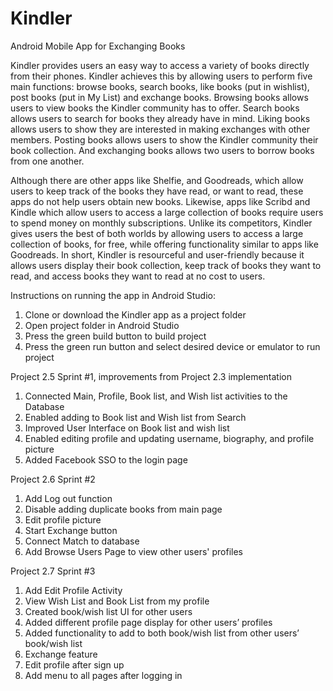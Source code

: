 # Kindler
Android Mobile App for Exchanging Books

Kindler provides users an easy way to access a variety of books directly from their phones. Kindler achieves this by allowing users to perform five main functions: browse books, search books, like books (put in wishlist), post books (put in My List) and exchange books. Browsing books allows users to view books the Kindler community has to offer. Search books allows users to search for books they already have in mind. Liking books allows users to show they are interested in making exchanges with other members. Posting books allows users to show the Kindler community their book collection. And exchanging books allows two users to borrow books from one another. 

Although there are other apps like Shelfie, and Goodreads, which allow users to keep track of the books they have read, or want to read, these apps do not help users obtain new books. Likewise, apps like Scribd and Kindle which allow users to access a large collection of books require users to spend money on monthly subscriptions. Unlike its competitors, Kindler gives users the best of both worlds by allowing users to access a large collection of books, for free, while offering functionality similar to apps like Goodreads. In short, Kindler is resourceful and user-friendly because it allows users display their book collection, keep track of books they want to read, and access books they want to read at no cost to users.

Instructions on running the app in Android Studio:
1. Clone or download the Kindler app as a project folder
2. Open project folder in Android Studio
3. Press the green build button to build project
4. Press the green run button and select desired device or emulator to run project

Project 2.5 Sprint #1, improvements from Project 2.3 implementation 
1. Connected Main, Profile, Book list, and Wish list activities to the Database
2. Enabled adding to Book list and Wish list from Search
3. Improved User Interface on Book list and wish list
4. Enabled editing profile and updating username, biography, and profile picture
5. Added Facebook SSO to the login page

Project 2.6 Sprint #2
1. Add Log out function
2. Disable adding duplicate books from main page
3. Edit profile picture
4. Start Exchange button
5. Connect Match to database
6. Add Browse Users Page to view other users' profiles

Project 2.7 Sprint #3
1. Add Edit Profile Activity
2. View Wish List and Book List from my profile
3. Created book/wish list UI for other users
4. Added different profile page display for other users’ profiles
5. Added functionality to add to both book/wish list from other users’ book/wish list
6. Exchange feature
7. Edit profile after sign up 
8. Add menu to all pages after logging in  

